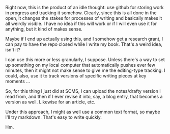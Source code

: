 Right now, this is the product of an idle thought: use github for storing work in progress and tracking it somehow. Clearly, since this is all done in the open, it changes the stakes for processes of writing and basically makes it all weirdly visible. I have no idea if this will work or if I will even use it for anything, but it kind of makes sense. 

Maybe if I end up actually using this, and I somehow get a research grant, I can pay to have the repo closed while I write my book. That's a weird idea, isn't it?

I can use this more or less granularly, I suppose. Unless there's a way to set up something on my local computer that automatically pushes ever few minutes, then it might not make sense to give me the editing-type tracking. I could, also, use it to track versions of specific writing pieces at key moments ...

So, for this thing I just did at SCMS, I can upload the notes/drafty version I read from, and then if I ever revise it into, say, a blog entry, that becomes a version as well. Likewise for an article, etc.

Under this approach, I might as well use a common text format, so maybe I'll try markdown. That's easy to write quickly.

Hm.
